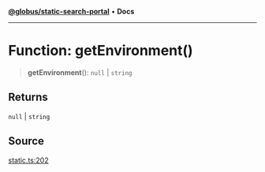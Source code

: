 [**@globus/static-search-portal**](../README.md) • **Docs**

***

# Function: getEnvironment()

> **getEnvironment**(): `null` \| `string`

## Returns

`null` \| `string`

## Source

[static.ts:202](https://github.com/globus/static-search-portal/blob/baa2d7ee8b5271b1d58d6455e5096e077c19aecd/static.ts#L202)
